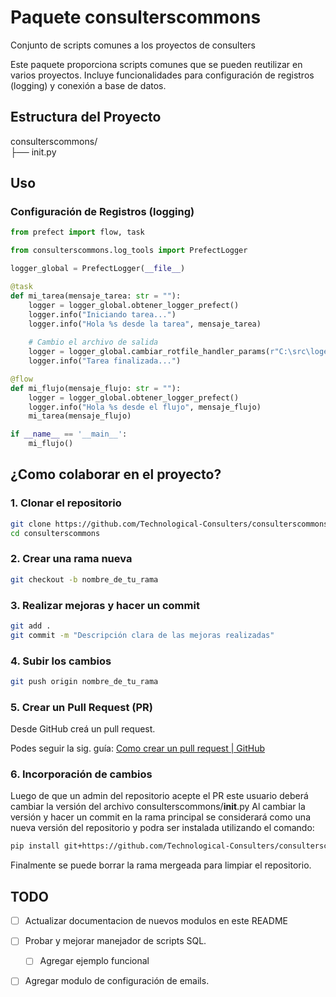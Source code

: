# Paquete consulterscommons
Conjunto de scripts comunes a los proyectos de consulters

Este paquete proporciona scripts comunes que se pueden reutilizar en varios proyectos. Incluye funcionalidades para configuración de registros (logging) y conexión a base de datos. 
<!-- y gestión de correos electrónicos. -->

## Estructura del Proyecto

consulterscommons/  
├── init.py  

## Uso

### Configuración de Registros (logging)

```python
from prefect import flow, task

from consulterscommons.log_tools import PrefectLogger

logger_global = PrefectLogger(__file__)

@task
def mi_tarea(mensaje_tarea: str = ""):
    logger = logger_global.obtener_logger_prefect()
    logger.info("Iniciando tarea...")
    logger.info("Hola %s desde la tarea", mensaje_tarea)
    
    # Cambio el archivo de salida
    logger = logger_global.cambiar_rotfile_handler_params(r"C:\src\logeo\logs\hola.log")
    logger.info("Tarea finalizada...")

@flow
def mi_flujo(mensaje_flujo: str = ""):
    logger = logger_global.obtener_logger_prefect()
    logger.info("Hola %s desde el flujo", mensaje_flujo)
    mi_tarea(mensaje_flujo)

if __name__ == '__main__':
    mi_flujo()
```

## ¿Como colaborar en el proyecto?
### 1. Clonar el repositorio

```bash
git clone https://github.com/Technological-Consulters/consulterscommons.git
cd consulterscommons
```

### 2. Crear una rama nueva
```bash
git checkout -b nombre_de_tu_rama
```

### 3. Realizar mejoras y hacer un commit
```bash
git add .
git commit -m "Descripción clara de las mejoras realizadas"
```

### 4. Subir los cambios
```bash
git push origin nombre_de_tu_rama
```

### 5. Crear un Pull Request (PR)
Desde GitHub creá un pull request.

Podes seguir la sig. guía: [Como crear un pull request | GitHub](https://docs.github.com/es/pull-requests/collaborating-with-pull-requests/proposing-changes-to-your-work-with-pull-requests/creating-a-pull-request#creating-the-pull-request)

### 6. Incorporación de cambios
Luego de que un admin del repositorio acepte el PR este usuario deberá cambiar la versión del archivo consulterscommons/__init__.py
Al cambiar la versión y hacer un commit en la rama principal se considerará como una nueva versión del repositorio y podra ser instalada utilizando el comando:

```bash
pip install git+https://github.com/Technological-Consulters/consulterscommons.git
```

Finalmente se puede borrar la rama mergeada para limpiar el repositorio.

## TODO

- [ ] Actualizar documentacion de nuevos modulos en este README

- [ ] Probar y mejorar manejador de scripts SQL.
    - [ ] Agregar ejemplo funcional
- [ ] Agregar modulo de configuración de emails.

<!-- ### Configuración de Correos

```python
# Uso del módulo de gestión de correos electrónicos
from commonscripts import emails_manager

emails_manager.send_email(recipient='destinatario@example.com', subject='Asunto', body='Cuerpo del correo')
``` -->
